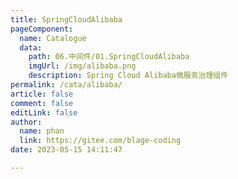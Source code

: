 ```yaml
---
title: SpringCloudAlibaba
pageComponent: 
  name: Catalogue
  data: 
    path: 06.中间件/01.SpringCloudAlibaba
    imgUrl: /img/alibaba.png
    description: Spring Cloud Alibaba微服务治理组件
permalink: /cata/alibaba/
article: false
comment: false
editLink: false
author: 
  name: phan
  link: https://gitee.com/blage-coding
date: 2023-05-15 14:11:47

---
```

